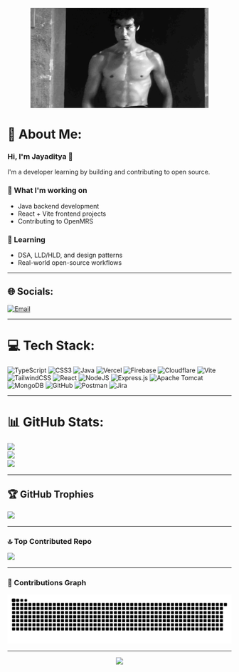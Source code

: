 <p align="center">
  <img src="https://raw.githubusercontent.com/JayadityaGit/JayadityaGit/main/bruce.gif" width="400" alt="Bruce Lee vibes" />
</p>

# 💫 About Me:
### Hi, I'm Jayaditya 👋  
I'm a developer learning by building and contributing to open source.

### 🚀 What I'm working on
- Java backend development  
- React + Vite frontend projects  
- Contributing to OpenMRS  

### 🧠 Learning
- DSA, LLD/HLD, and design patterns  
- Real-world open-source workflows  

---

## 🌐 Socials:
[![Email](https://img.shields.io/badge/Email-D14836?logo=gmail&logoColor=white)](mailto:opensourceaditya@gmail.com) 

---

# 💻 Tech Stack:
![TypeScript](https://img.shields.io/badge/typescript-%23007ACC.svg?style=flat&logo=typescript&logoColor=white)
![CSS3](https://img.shields.io/badge/css3-%231572B6.svg?style=flat&logo=css3&logoColor=white)
![Java](https://img.shields.io/badge/java-%23ED8B00.svg?style=flat&logo=openjdk&logoColor=white)
![Vercel](https://img.shields.io/badge/vercel-%23000000.svg?style=flat&logo=vercel&logoColor=white)
![Firebase](https://img.shields.io/badge/firebase-%23039BE5.svg?style=flat&logo=firebase)
![Cloudflare](https://img.shields.io/badge/Cloudflare-F38020?style=flat&logo=Cloudflare&logoColor=white)
![Vite](https://img.shields.io/badge/vite-%23646CFF.svg?style=flat&logo=vite&logoColor=white)
![TailwindCSS](https://img.shields.io/badge/tailwindcss-%2338B2AC.svg?style=flat&logo=tailwind-css&logoColor=white)
![React](https://img.shields.io/badge/react-%2320232a.svg?style=flat&logo=react&logoColor=%2361DAFB)
![NodeJS](https://img.shields.io/badge/node.js-6DA55F?style=flat&logo=node.js&logoColor=white)
![Express.js](https://img.shields.io/badge/express.js-%23404d59.svg?style=flat&logo=express&logoColor=%2361DAFB)
![Apache Tomcat](https://img.shields.io/badge/apache%20tomcat-%23F8DC75.svg?style=flat&logo=apache-tomcat&logoColor=black)
![MongoDB](https://img.shields.io/badge/MongoDB-%234ea94b.svg?style=flat&logo=mongodb&logoColor=white)
![GitHub](https://img.shields.io/badge/github-%23121011.svg?style=flat&logo=github&logoColor=white)
![Postman](https://img.shields.io/badge/Postman-FF6C37?style=flat&logo=postman&logoColor=white)
![Jira](https://img.shields.io/badge/jira-%230A0FFF.svg?style=flat&logo=jira&logoColor=white)

---

# 📊 GitHub Stats:
![](https://github-readme-stats.vercel.app/api?username=JayadityaGit&theme=dark&hide_border=false&include_all_commits=true&count_private=true)  
![](https://nirzak-streak-stats.vercel.app/?user=JayadityaGit&theme=dark&hide_border=false)  
![](https://github-readme-stats.vercel.app/api/top-langs/?username=JayadityaGit&theme=dark&hide_border=false&include_all_commits=true&count_private=true&layout=compact)

---

## 🏆 GitHub Trophies
![](https://github-profile-trophy.vercel.app/?username=JayadityaGit&theme=radical&no-frame=false&no-bg=true&margin-w=4)

---

### 🔝 Top Contributed Repo
![](https://github-contributor-stats.vercel.app/api?username=JayadityaGit&limit=5&theme=dark&combine_all_yearly_contributions=true)

---

### 🧮 Contributions Graph
<p align="center">
  <img src="https://raw.githubusercontent.com/JayadityaGit/JayadityaGit/main/github-user-contribution.svg" />
</p>

---

<p align="center">
  <img src="https://visitcount.itsvg.in/api?id=JayadityaGit&icon=0&color=0" />
</p>

<!-- Proudly created with GPRM ( https://gprm.itsvg.in ) -->
